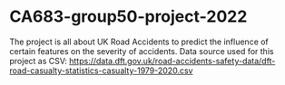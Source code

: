 # CA683-group50-project-2022
The project is all about UK Road Accidents to predict the influence of certain features on the severity of accidents.
Data source used for this project as CSV: https://data.dft.gov.uk/road-accidents-safety-data/dft-road-casualty-statistics-casualty-1979-2020.csv
